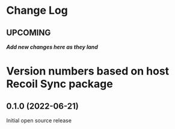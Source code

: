 # Change Log

## UPCOMING
**_Add new changes here as they land_**

# Version numbers based on host Recoil Sync package

## 0.1.0 (2022-06-21)

Initial open source release
